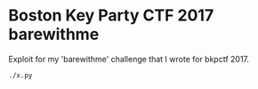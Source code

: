 Boston Key Party CTF 2017 barewithme
===================================

Exploit for my 'barewithme' challenge that I wrote for bkpctf 2017.
```
./x.py
```
